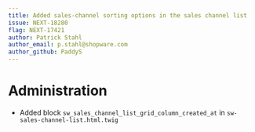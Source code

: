```yaml
---
title: Added sales-channel sorting options in the sales channel list
issue: NEXT-18280
flag: NEXT-17421
author: Patrick Stahl
author_email: p.stahl@shopware.com 
author_github: PaddyS
---
```

# Administration
* Added block `sw_sales_channel_list_grid_column_created_at` in `sw-sales-channel-list.html.twig`
